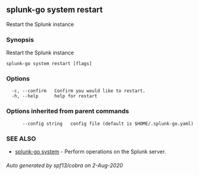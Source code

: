## splunk-go system restart

Restart the Splunk instance

### Synopsis

Restart the Splunk instance

```
splunk-go system restart [flags]
```

### Options

```
  -c, --confirm   Confirm you would like to restart.
  -h, --help      help for restart
```

### Options inherited from parent commands

```
      --config string   config file (default is $HOME/.splunk-go.yaml)
```

### SEE ALSO

- [splunk-go system](splunk-go_system.md) - Perform operations on the Splunk server.

###### Auto generated by spf13/cobra on 2-Aug-2020
